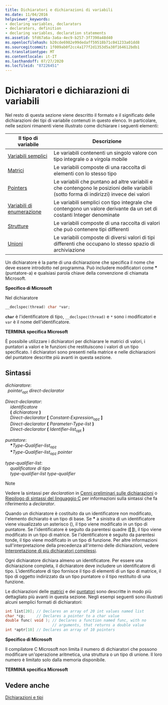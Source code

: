 ```yaml
---
title: Dichiaratori e dichiarazioni di variabili
ms.date: 11/04/2016
helpviewer_keywords:
- declaring variables, declarators
- declarators, definition
- declaring variables, declaration statements
ms.assetid: 5fd67a6a-3a6a-4ec9-b257-3f7390a48d40
ms.openlocfilehash: b20cde6982e99dedaff59518b71c041233a01dd8
ms.sourcegitcommit: 1f009ab0f2cc4a177f2d1353d5a38f164612bdb1
ms.translationtype: MT
ms.contentlocale: it-IT
ms.lasthandoff: 07/27/2020
ms.locfileid: "87226451"
---
```

# <a name="declarators-and-variable-declarations"></a>Dichiaratori e dichiarazioni di variabili

Nel resto di questa sezione viene descritto il formato e il significato delle dichiarazioni dei tipi di variabile contenuti in questo elenco. In particolare, nelle sezioni rimanenti viene illustrato come dichiarare i seguenti elementi:

|Il tipo di variabile|Descrizione|
|----------------------|-----------------|
|[Variabili semplici](../c-language/simple-variable-declarations.md)|Le variabili contenenti un singolo valore con tipo integrale o a virgola mobile|
|[Matrici](../c-language/array-declarations.md)|Le variabili composte di una raccolta di elementi con lo stesso tipo|
|[Pointers](../c-language/pointer-declarations.md)|Le variabili che puntano ad altre variabili e che contengono le posizioni delle variabili (sotto forma di indirizzi) invece dei valori|
|[Variabili di enumerazione](../c-language/c-enumeration-declarations.md)|Le variabili semplici con tipo integrale che contengono un valore derivante da un set di costanti Integer denominate|
|[Strutture](../c-language/structure-declarations.md)|Le variabili composte di una raccolta di valori che può contenere tipi differenti|
|[Unioni](../c-language/union-declarations.md)|Le variabili composte di diversi valori di tipi differenti che occupano lo stesso spazio di archiviazione|

Un dichiaratore è la parte di una dichiarazione che specifica il nome che deve essere introdotto nel programma. Può includere modificatori come <strong>\*</strong> (puntatore-a) e qualsiasi parola chiave della convenzione di chiamata Microsoft.

**Specifico di Microsoft**

Nel dichiaratore

```C
__declspec(thread) char *var;
```

**`char`** è l'identificatore di tipo, `__declspec(thread)` e `*` sono i modificatori e `var` è il nome dell'identificatore.

**TERMINA specifica Microsoft**

È possibile utilizzare i dichiaratori per dichiarare le matrici di valori, i puntatori a valori e le funzioni che restituiscono i valori di un tipo specificato. I dichiaratori sono presenti nella matrice e nelle dichiarazioni del puntatore descritte più avanti in questa sezione.

## <a name="syntax"></a>Sintassi

*dichiaratore*:<br/>
&nbsp;&nbsp;*pointer*<sub>opt</sub> *direct-declarator*

*Direct-declarator*:<br/>
&nbsp;&nbsp;&nbsp;&nbsp;*identificatore*<br/>
&nbsp;&nbsp;&nbsp;&nbsp;**(**  *dichiaratore*  **)**<br/>
&nbsp;&nbsp;&nbsp;&nbsp;*Direct-declarator*  **[**  *Constant-Expression*<sub>opz</sub> **]**<br/>
&nbsp;&nbsp;&nbsp;&nbsp;*Direct-declarator*  **(**  *Parameter-Type-list*  **)**<br/>
&nbsp;&nbsp;&nbsp;&nbsp;*Direct-declarator*  **(**  *Identifier-list*<sub>opt</sub> **)**

*puntatore*:<br/>
&nbsp;&nbsp;&nbsp;&nbsp;<strong>\*</strong>*Type-Qualifier-list*<sub>opz</sub><br/>
&nbsp;&nbsp;&nbsp;&nbsp;<strong>\*</strong>*Type-Qualifier-list*<sub>opz</sub> *pointer*

*type-qualifier-list*:<br/>
&nbsp;&nbsp;&nbsp;&nbsp;*qualificatore di tipo*<br/>
&nbsp;&nbsp;&nbsp;&nbsp;*type-qualifier-list type-qualifier*

> [!NOTE]
> Vedere la sintassi per *declaration* in [Cenni preliminari sulle dichiarazioni](../c-language/overview-of-declarations.md) o [Riepilogo di sintassi del linguaggio C](../c-language/c-language-syntax-summary.md) per informazioni sulla sintassi che fa riferimento a *declarator*.

Quando un dichiaratore è costituito da un identificatore non modificato, l'elemento dichiarato è un tipo di base. Se <strong>\*</strong> a sinistra di un identificatore viene visualizzato un asterisco (), il tipo viene modificato in un tipo di puntatore. Se l'identificatore è seguito da parentesi quadre (**[ ]**), il tipo viene modificato in un tipo di matrice. Se l'identificatore è seguito da parentesi tonde, il tipo viene modificato in un tipo di funzione. Per altre informazioni sull'interpretazione della precedenza all'interno delle dichiarazioni, vedere [Interpretazione di più dichiaratori complessi](../c-language/interpreting-more-complex-declarators.md).

Ogni dichiaratore dichiara almeno un identificatore. Per essere una dichiarazione completa, il dichiaratore deve includere un identificatore di tipo. L'identificatore di tipo fornisce il tipo di elementi di un tipo di matrice, il tipo di oggetto indirizzato da un tipo puntatore o il tipo restituito di una funzione.

Le dichiarazioni delle [matrici](../c-language/array-declarations.md) e dei [puntatori](../c-language/pointer-declarations.md) sono descritte in modo più dettagliato più avanti in questa sezione. Negli esempi seguenti sono illustrati alcuni semplici formati di dichiaratori:

```C
int list[20]; // Declares an array of 20 int values named list
char *cp;     // Declares a pointer to a char value
double func( void ); // Declares a function named func, with no
                     // arguments, that returns a double value
int *aptr[10] // Declares an array of 10 pointers
```

**Specifico di Microsoft**

Il compilatore C Microsoft non limita il numero di dichiaratori che possono modificare un'operazione aritmetica, una struttura o un tipo di unione. Il loro numero è limitato solo dalla memoria disponibile.

**TERMINA specifica Microsoft**

## <a name="see-also"></a>Vedere anche

[Dichiarazioni e tipi](../c-language/declarations-and-types.md)
